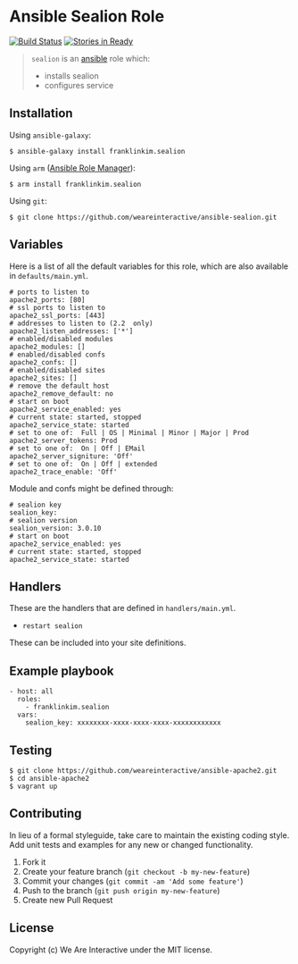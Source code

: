 # Ansible Sealion Role

[![Build Status](https://travis-ci.org/weareinteractive/ansible-sealion.png?branch=master)](https://travis-ci.org/weareinteractive/ansible-sealion)
[![Stories in Ready](https://badge.waffle.io/weareinteractive/ansible-sealion.svg?label=ready&title=Ready)](http://waffle.io/weareinteractive/ansible-sealion)

> `sealion` is an [ansible](http://www.ansible.com) role which: 
> 
> * installs sealion
> * configures service

## Installation

Using `ansible-galaxy`:

```
$ ansible-galaxy install franklinkim.sealion
```

Using `arm` ([Ansible Role Manager](https://github.com/mirskytech/ansible-role-manager/)):

```
$ arm install franklinkim.sealion
```

Using `git`:

```
$ git clone https://github.com/weareinteractive/ansible-sealion.git
```

## Variables

Here is a list of all the default variables for this role, which are also available in `defaults/main.yml`.

```
# ports to listen to
apache2_ports: [80]
# ssl ports to listen to
apache2_ssl_ports: [443]
# addresses to listen to (2.2  only)
apache2_listen_addresses: ['*']
# enabled/disabled modules
apache2_modules: []
# enabled/disabled confs
apache2_confs: []
# enabled/disabled sites
apache2_sites: []
# remove the default host
apache2_remove_default: no
# start on boot
apache2_service_enabled: yes
# current state: started, stopped
apache2_service_state: started
# set to one of:  Full | OS | Minimal | Minor | Major | Prod
apache2_server_tokens: Prod
# set to one of:  On | Off | EMail
apache2_server_signiture: 'Off'
# set to one of:  On | Off | extended
apache2_trace_enable: 'Off'
```

Module and confs might be defined through:

```
# sealion key
sealion_key:
# sealion version
sealion_version: 3.0.10
# start on boot
apache2_service_enabled: yes
# current state: started, stopped
apache2_service_state: started
```

## Handlers

These are the handlers that are defined in `handlers/main.yml`.

* `restart sealion` 

These can be included into your site definitions.

## Example playbook

```
- host: all
  roles:
    - franklinkim.sealion
  vars:
    sealion_key: xxxxxxxx-xxxx-xxxx-xxxx-xxxxxxxxxxxx
```

## Testing

```
$ git clone https://github.com/weareinteractive/ansible-apache2.git
$ cd ansible-apache2
$ vagrant up
```

## Contributing
In lieu of a formal styleguide, take care to maintain the existing coding style. Add unit tests and examples for any new or changed functionality.

1. Fork it
2. Create your feature branch (`git checkout -b my-new-feature`)
3. Commit your changes (`git commit -am 'Add some feature'`)
4. Push to the branch (`git push origin my-new-feature`)
5. Create new Pull Request

## License
Copyright (c) We Are Interactive under the MIT license.
